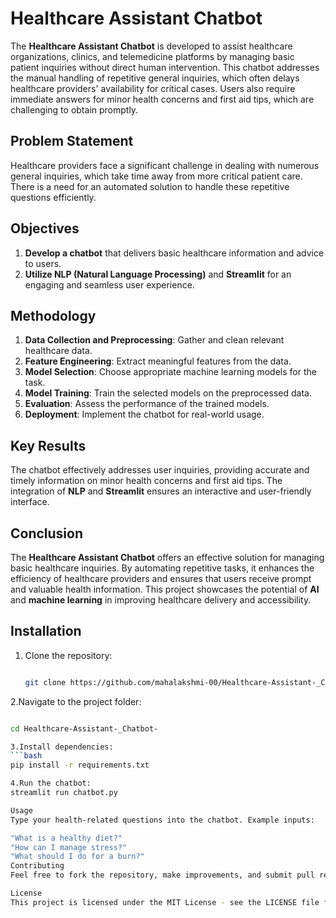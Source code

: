 ﻿# Healthcare Assistant Chatbot

The **Healthcare Assistant Chatbot** is developed to assist healthcare organizations, clinics, and telemedicine platforms by managing basic patient inquiries without direct human intervention. This chatbot addresses the manual handling of repetitive general inquiries, which often delays healthcare providers' availability for critical cases. Users also require immediate answers for minor health concerns and first aid tips, which are challenging to obtain promptly.

## Problem Statement

Healthcare providers face a significant challenge in dealing with numerous general inquiries, which take time away from more critical patient care. There is a need for an automated solution to handle these repetitive questions efficiently.

## Objectives
1. **Develop a chatbot** that delivers basic healthcare information and advice to users.
2. **Utilize NLP (Natural Language Processing)** and **Streamlit** for an engaging and seamless user experience.

## Methodology

1. **Data Collection and Preprocessing**: Gather and clean relevant healthcare data.
2. **Feature Engineering**: Extract meaningful features from the data.
3. **Model Selection**: Choose appropriate machine learning models for the task.
4. **Model Training**: Train the selected models on the preprocessed data.
5. **Evaluation**: Assess the performance of the trained models.
6. **Deployment**: Implement the chatbot for real-world usage.

## Key Results

The chatbot effectively addresses user inquiries, providing accurate and timely information on minor health concerns and first aid tips. The integration of **NLP** and **Streamlit** ensures an interactive and user-friendly interface.

## Conclusion

The **Healthcare Assistant Chatbot** offers an effective solution for managing basic healthcare inquiries. By automating repetitive tasks, it enhances the efficiency of healthcare providers and ensures that users receive prompt and valuable health information. This project showcases the potential of **AI** and **machine learning** in improving healthcare delivery and accessibility.

## Installation

1. Clone the repository:
   ```bash

   git clone https://github.com/mahalakshmi-00/Healthcare-Assistant-_Chatbot-.git

2.Navigate to the project folder:
```bash

cd Healthcare-Assistant-_Chatbot-

3.Install dependencies:
```bash
pip install -r requirements.txt

4.Run the chatbot:
streamlit run chatbot.py

Usage
Type your health-related questions into the chatbot. Example inputs:

"What is a healthy diet?"
"How can I manage stress?"
"What should I do for a burn?"
Contributing
Feel free to fork the repository, make improvements, and submit pull requests. Please follow the coding style and include any necessary tests.

License
This project is licensed under the MIT License - see the LICENSE file for details.

